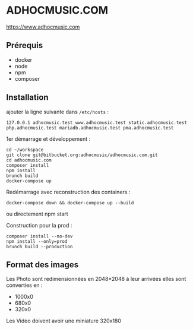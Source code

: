 # ADHOCMUSIC.COM

https://www.adhocmusic.com

## Prérequis

- docker
- node
- npm
- composer

## Installation

ajouter la ligne suivante dans `/etc/hosts` :

```
127.0.0.1 adhocmusic.test www.adhocmusic.test static.adhocmusic.test php.adhocmusic.test mariadb.adhocmusic.test pma.adhocmusic.test
```

1er démarrage et développement :

```
cd ~/workspace
git clone git@bitbucket.org:adhocmusic/adhocmusic.com.git
cd adhocmusic.com
composer install
npm install
brunch build
docker-compose up
```

Redémarrage avec reconstruction des containers :

```
docker-compose down && docker-compose up --build
```

ou directement npm start

Construction pour la prod :


```
composer install --no-dev
npm install --only=prod
brunch build --production
```


## Format des images

Les Photo sont redimensionnées en 2048*2048 à leur arrivées
elles sont converties en :

- 1000x0
- 680x0
- 320x0

Les Video doivent avoir une miniature 320x180
